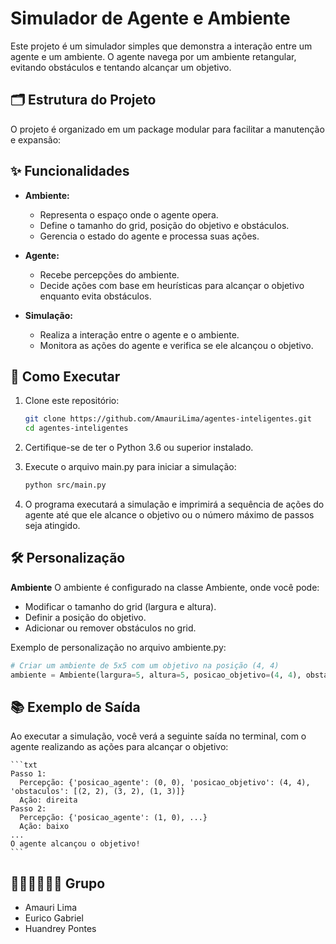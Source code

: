 # Simulador de Agente e Ambiente

Este projeto é um simulador simples que demonstra a interação entre um agente e um ambiente. O agente navega por um ambiente retangular, evitando obstáculos e tentando alcançar um objetivo.

## 🗂 Estrutura do Projeto

O projeto é organizado em um package modular para facilitar a manutenção e expansão:

## ✨ Funcionalidades

- **Ambiente:**

  - Representa o espaço onde o agente opera.
  - Define o tamanho do grid, posição do objetivo e obstáculos.
  - Gerencia o estado do agente e processa suas ações.

- **Agente:**

  - Recebe percepções do ambiente.
  - Decide ações com base em heurísticas para alcançar o objetivo enquanto evita obstáculos.

- **Simulação:**
  - Realiza a interação entre o agente e o ambiente.
  - Monitora as ações do agente e verifica se ele alcançou o objetivo.

## 🚀 Como Executar

1. Clone este repositório:

   ```bash
   git clone https://github.com/AmauriLima/agentes-inteligentes.git
   cd agentes-inteligentes
   ```

2. Certifique-se de ter o Python 3.6 ou superior instalado.

3. Execute o arquivo main.py para iniciar a simulação:

   ```bash
   python src/main.py
   ```

4. O programa executará a simulação e imprimirá a sequência de ações do agente até que ele alcance o objetivo ou o número máximo de passos seja atingido.

## 🛠 Personalização

**Ambiente**
O ambiente é configurado na classe Ambiente, onde você pode:

- Modificar o tamanho do grid (largura e altura).
- Definir a posição do objetivo.
- Adicionar ou remover obstáculos no grid.

Exemplo de personalização no arquivo ambiente.py:

```py
# Criar um ambiente de 5x5 com um objetivo na posição (4, 4)
ambiente = Ambiente(largura=5, altura=5, posicao_objetivo=(4, 4), obstaculos=[(2, 2), (3, 2), (1, 3)])
```

## 📚 Exemplo de Saída

Ao executar a simulação, você verá a seguinte saída no terminal, com o agente realizando as ações para alcançar o objetivo:

    ```txt
    Passo 1:
      Percepção: {'posicao_agente': (0, 0), 'posicao_objetivo': (4, 4), 'obstaculos': [(2, 2), (3, 2), (1, 3)]}
      Ação: direita
    Passo 2:
      Percepção: {'posicao_agente': (1, 0), ...}
      Ação: baixo
    ...
    O agente alcançou o objetivo!
    ```

## 👨‍🎓👨‍🎓👨‍🎓 Grupo

- Amauri Lima
- Eurico Gabriel
- Huandrey Pontes
